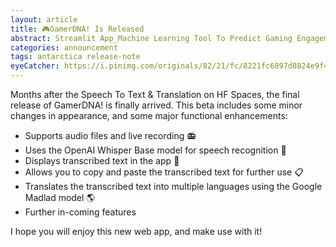 ```yaml
---
layout: article
title: 🎮GamerDNA! Is Released 
abstract: Streamlit App_Machine Learning Tool To Predict Gaming Engagement Level
categories: announcement
tags: antarctica release-note
eyeCatcher: https://i.pinimg.com/originals/82/21/fc/8221fc6897d8824e9f4a612662a6f38e.jpg
---
```


Months after the Speech To Text & Translation on HF Spaces, the final release of GamerDNA! is finally arrived. This beta includes some minor changes in appearance, and some major functional enhancements:
* Supports audio files and live recording 📻
* Uses the OpenAI Whisper Base model for speech recognition 💬
* Displays transcribed text in the app 📝
* Allows you to copy and paste the transcribed text for further use 📋
* Translates the transcribed text into multiple languages using the Google Madlad model 🌎
* Further in-coming features 

I hope you will enjoy this new web app, and make use with it!
